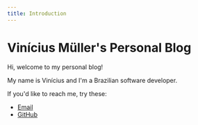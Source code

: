 ```yaml
---
title: Introduction
---
```


# Vinícius Müller's Personal Blog

Hi, welcome to my personal blog!

My name is Vinícius and I'm a Brazilian software developer.

If you'd like to reach me, try these:
- [Email](mailto:vinigm.nho@gmail.com)
- [GitHub](https://github.com/arcticlimer)
